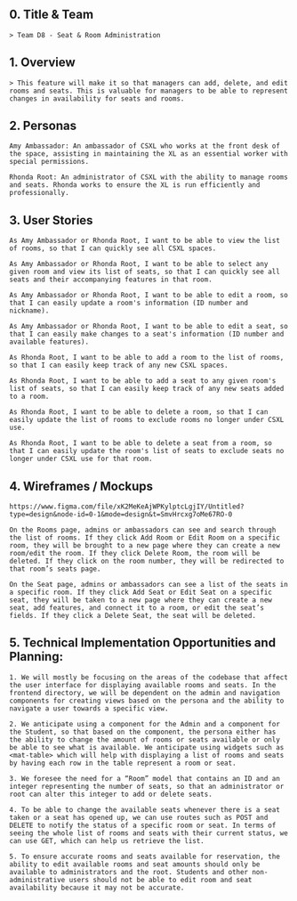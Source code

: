 ## 0. Title & Team

    > Team D8 - Seat & Room Administration

## 1. Overview

    > This feature will make it so that managers can add, delete, and edit rooms and seats. This is valuable for managers to be able to represent changes in availability for seats and rooms.

## 2. Personas

    Amy Ambassador: An ambassador of CSXL who works at the front desk of the space, assisting in maintaining the XL as an essential worker with special permissions.

    Rhonda Root: An administrator of CSXL with the ability to manage rooms and seats. Rhonda works to ensure the XL is run efficiently and professionally.

## 3. User Stories

    As Amy Ambassador or Rhonda Root, I want to be able to view the list of rooms, so that I can quickly see all CSXL spaces.

    As Amy Ambassador or Rhonda Root, I want to be able to select any given room and view its list of seats, so that I can quickly see all seats and their accompanying features in that room.

    As Amy Ambassador or Rhonda Root, I want to be able to edit a room, so that I can easily update a room's information (ID number and nickname).

    As Amy Ambassador or Rhonda Root, I want to be able to edit a seat, so that I can easily make changes to a seat's information (ID number and available features).

    As Rhonda Root, I want to be able to add a room to the list of rooms, so that I can easily keep track of any new CSXL spaces.

    As Rhonda Root, I want to be able to add a seat to any given room's list of seats, so that I can easily keep track of any new seats added to a room.

    As Rhonda Root, I want to be able to delete a room, so that I can easily update the list of rooms to exclude rooms no longer under CSXL use.

    As Rhonda Root, I want to be able to delete a seat from a room, so that I can easily update the room's list of seats to exclude seats no longer under CSXL use for that room.

## 4. Wireframes / Mockups

    https://www.figma.com/file/xK2MeKeAjWPKylptcLgjIY/Untitled?type=design&node-id=0-1&mode=design&t=SmvHrcxg7oMe67RO-0

    On the Rooms page, admins or ambassadors can see and search through the list of rooms. If they click Add Room or Edit Room on a specific room, they will be brought to a new page where they can create a new room/edit the room. If they click Delete Room, the room will be deleted. If they click on the room number, they will be redirected to that room’s seats page.

    On the Seat page, admins or ambassadors can see a list of the seats in a specific room. If they click Add Seat or Edit Seat on a specific seat, they will be taken to a new page where they can create a new seat, add features, and connect it to a room, or edit the seat’s fields. If they click a Delete Seat, the seat will be deleted.

## 5. Technical Implementation Opportunities and Planning:

    1. We will mostly be focusing on the areas of the codebase that affect the user interface for displaying available rooms and seats. In the frontend directory, we will be dependent on the admin and navigation components for creating views based on the persona and the ability to navigate a user towards a specific view.

    2. We anticipate using a component for the Admin and a component for the Student, so that based on the component, the persona either has the ability to change the amount of rooms or seats available or only be able to see what is available. We anticipate using widgets such as <mat-table> which will help with displaying a list of rooms and seats by having each row in the table represent a room or seat.

    3. We foresee the need for a “Room” model that contains an ID and an integer representing the number of seats, so that an administrator or root can alter this integer to add or delete seats.

    4. To be able to change the available seats whenever there is a seat taken or a seat has opened up, we can use routes such as POST and DELETE to notify the status of a specific room or seat. In terms of seeing the whole list of rooms and seats with their current status, we can use GET, which can help us retrieve the list.

    5. To ensure accurate rooms and seats available for reservation, the ability to edit available rooms and seat amounts should only be available to administrators and the root. Students and other non-administrative users should not be able to edit room and seat availability because it may not be accurate.
